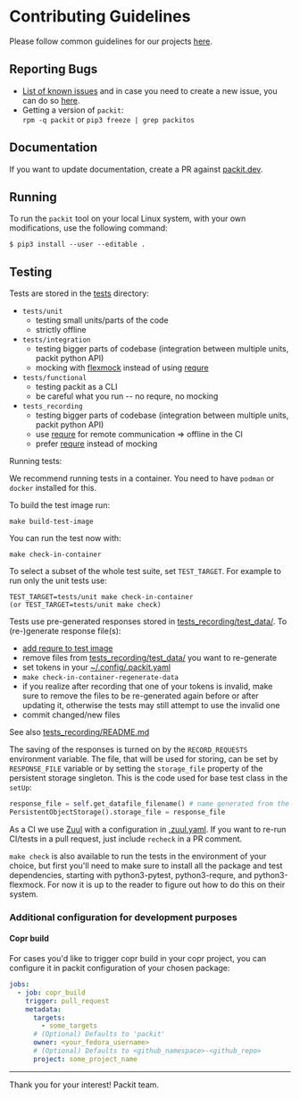 # Contributing Guidelines

Please follow common guidelines for our projects [here](https://github.com/packit/contributing).

## Reporting Bugs

- [List of known issues](https://github.com/packit/packit/issues) and in case you need to create a new issue, you can do so [here](https://github.com/packit/packit/issues/new).
- Getting a version of `packit`:<br>
  `rpm -q packit` or `pip3 freeze | grep packitos`

## Documentation

If you want to update documentation, create a PR against [packit.dev](https://github.com/packit/packit.dev).

## Running

To run the `packit` tool on your local Linux system, with your own modifications, use the following
command:

    $ pip3 install --user --editable .

## Testing

Tests are stored in the [tests](/tests) directory:

- `tests/unit`
  - testing small units/parts of the code
  - strictly offline
- `tests/integration`
  - testing bigger parts of codebase (integration between multiple units, packit python API)
  - mocking with [flexmock](https://github.com/bkabrda/flexmock/) instead of using [requre](https://github.com/packit/requre)
- `tests/functional`
  - testing packit as a CLI
  - be careful what you run -- no requre, no mocking
- `tests_recording`
  - testing bigger parts of codebase (integration between multiple units, packit python API)
  - use [requre](https://github.com/packit/requre)
    for remote communication => offline in the CI
  - prefer [requre](https://github.com/packit/requre) instead of mocking

Running tests:

We recommend running tests in a container. You need to have `podman` or
`docker` installed for this.

To build the test image run:

    make build-test-image

You can run the test now with:

    make check-in-container

To select a subset of the whole test suite, set `TEST_TARGET`.
For example to run only the unit tests use:

    TEST_TARGET=tests/unit make check-in-container
    (or TEST_TARGET=tests/unit make check)

Tests use pre-generated responses stored in [tests_recording/test_data/](tests_recording/test_data).
To (re-)generate response file(s):

- [add requre to test image](files/local-tests-requirements.yaml)
- remove files from [tests_recording/test_data/](tests_recording/test_data) you want to re-generate
- set tokens in your [~/.config/.packit.yaml](https://packit.dev/docs/configuration/#user-configuration-file)
- `make check-in-container-regenerate-data`
- if you realize after recording that one of your tokens is invalid,
  make sure to remove the files to be re-generated again
  before or after updating it, otherwise the tests may still attempt to use the invalid one
- commit changed/new files

See also [tests_recording/README.md](tests_recording/README.md)

The saving of the responses is turned on by the `RECORD_REQUESTS` environment variable.
The file, that will be used for storing, can be set by `RESPONSE_FILE` variable
or by setting the `storage_file` property of the persistent storage singleton.
This is the code used for base test class in the `setUp`:

```python
response_file = self.get_datafile_filename() # name generated from the test name
PersistentObjectStorage().storage_file = response_file
```

As a CI we use [Zuul](https://softwarefactory-project.io/zuul/t/local/builds?project=packit-service/packit) with a configuration in [.zuul.yaml](.zuul.yaml).
If you want to re-run CI/tests in a pull request, just include `recheck` in a PR comment.

`make check` is also available to run the tests in the environment of your
choice, but first you'll need to make sure to install all the package and test
dependencies, starting with python3-pytest, python3-requre, and python3-flexmock.
For now it is up to the reader to figure out how to do this on
their system.

### Additional configuration for development purposes

#### Copr build

For cases you'd like to trigger copr build in your copr project, you can configure it in
packit configuration of your chosen package:

```yaml
jobs:
  - job: copr_build
    trigger: pull_request
    metadata:
      targets:
        - some_targets
      # (Optional) Defaults to 'packit'
      owner: <your_fedora_username>
      # (Optional) Defaults to <github_namespace>-<github_repo>
      project: some_project_name
```

---

Thank you for your interest!
Packit team.
